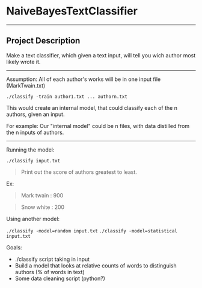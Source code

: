 # NaiveBayesTextClassifier
-------

## Project Description

Make a text classifier, which given a text input, will tell you wich author most likely wrote it.


------


Assumption: All of each author's works will be in one input file (MarkTwain.txt)

`./classify -train author1.txt ... authorn.txt`


This would create an internal model, that could classify each of the n authors, given an input.

For example:
Our "internal model" could be n files, with data distilled from the n inputs of authors.


----------------------
Running the model:

`./classify input.txt`

> Print out the score of authors greatest to least.

Ex:

> Mark twain : 900

> Snow white : 200


Using another model:

`./classify -model=random input.txt`
`./classify -model=statistical input.txt`


Goals:
* ./classify script taking in input
* Build a model that looks at relative counts of words to distinguish authors  (% of words in text)
* Some data cleaning script (python?)
